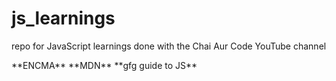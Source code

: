 # js_learnings
repo for JavaScript learnings done with the Chai Aur Code YouTube channel
<br/>

<link id="https://tc39.es/ecma262/#sec-ecmascript-data-types-and-values">**ENCMA**<link/>

<link id="https://developer.mozilla.org/en-US/docs/Web/javascript">**MDN**<link/>

<link id="https://www.geeksforgeeks.org/javascript-complete-guide/?ref=ghm">**gfg guide to JS**</link>

